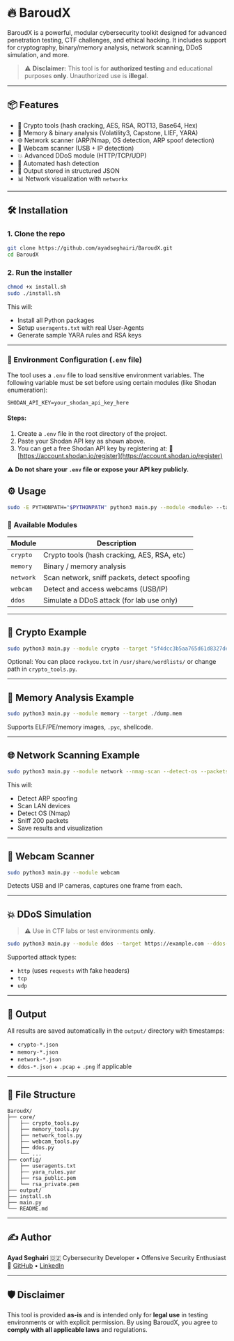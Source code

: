 # 🔥 BaroudX

BaroudX is a powerful, modular cybersecurity toolkit designed for advanced penetration testing, CTF challenges, and ethical hacking. It includes support for cryptography, binary/memory analysis, network scanning, DDoS simulation, and more.

> ⚠️ **Disclaimer:** This tool is for **authorized testing** and educational purposes **only**. Unauthorized use is **illegal**.

---

## 📦 Features

- 🔐 Crypto tools (hash cracking, AES, RSA, ROT13, Base64, Hex)
- 🧠 Memory & binary analysis (Volatility3, Capstone, LIEF, YARA)
- 🌐 Network scanner (ARP/Nmap, OS detection, ARP spoof detection)
- 📸 Webcam scanner (USB + IP detection)
- 💥 Advanced DDoS module (HTTP/TCP/UDP)
- 🧠 Automated hash detection
- 📁 Output stored in structured JSON
- 📊 Network visualization with `networkx`

---

## 🛠️ Installation

### 1. Clone the repo

```bash
git clone https://github.com/ayadseghairi/BaroudX.git
cd BaroudX
```

### 2. Run the installer

```bash
chmod +x install.sh
sudo ./install.sh
```

This will:

- Install all Python packages
- Setup `useragents.txt` with real User-Agents
- Generate sample YARA rules and RSA keys

---


### 🔐 Environment Configuration (`.env` file)

The tool uses a `.env` file to load sensitive environment variables. The following variable must be set before using certain modules (like Shodan enumeration):

```env
SHODAN_API_KEY=your_shodan_api_key_here
```

#### Steps:

1. Create a `.env` file in the root directory of the project.
2. Paste your Shodan API key as shown above.
3. You can get a free Shodan API key by registering at:
   🔗 [https://account.shodan.io/register](https://account.shodan.io/register)

**⚠️ Do not share your `.env` file or expose your API key publicly.**



## ⚙️ Usage

```bash
sudo -E PYTHONPATH="$PYTHONPATH" python3 main.py --module <module> --target <target> [options]
```

### 🧩 Available Modules

| Module    | Description                                  |
| --------- | -------------------------------------------- |
| `crypto`  | Crypto tools (hash cracking, AES, RSA, etc)  |
| `memory`  | Binary / memory analysis                     |
| `network` | Scan network, sniff packets, detect spoofing |
| `webcam`  | Detect and access webcams (USB/IP)           |
| `ddos`    | Simulate a DDoS attack (for lab use only)    |

---

## 🔐 Crypto Example

```bash
sudo python3 main.py --module crypto --target "5f4dcc3b5aa765d61d8327deb882cf99"
```

Optional: You can place `rockyou.txt` in `/usr/share/wordlists/` or change path in `crypto_tools.py`.

---

## 🧠 Memory Analysis Example

```bash
sudo python3 main.py --module memory --target ./dump.mem
```

Supports ELF/PE/memory images, `.pyc`, shellcode.

---

## 🌐 Network Scanning Example

```bash
sudo python3 main.py --module network --nmap-scan --detect-os --packets 200
```

This will:

- Detect ARP spoofing
- Scan LAN devices
- Detect OS (Nmap)
- Sniff 200 packets
- Save results and visualization

---

## 📸 Webcam Scanner

```bash
sudo python3 main.py --module webcam
```

Detects USB and IP cameras, captures one frame from each.

---

## 💥 DDoS Simulation

> ⚠️ Use in CTF labs or test environments **only**.

```bash
sudo python3 main.py --module ddos --target https://example.com --ddos-type http --threads 100 --duration 30
```

Supported attack types:

- `http` (uses `requests` with fake headers)
- `tcp`
- `udp`

---

## 📁 Output

All results are saved automatically in the `output/` directory with timestamps:

- `crypto-*.json`
- `memory-*.json`
- `network-*.json`
- `ddos-*.json` + `.pcap` + `.png` if applicable

---

## 🔧 File Structure

```
BaroudX/
├── core/
│   ├── crypto_tools.py
│   ├── memory_tools.py
│   ├── network_tools.py
│   ├── webcam_tools.py
│   ├── ddos.py
│   └── ...
├── config/
│   ├── useragents.txt
│   ├── yara_rules.yar
│   ├── rsa_public.pem
│   └── rsa_private.pem
├── output/
├── install.sh
├── main.py
└── README.md
```

---

## ✍️ Author

**Ayad Seghairi**
🇩🇿 Cybersecurity Developer • Offensive Security Enthusiast
🔗 [GitHub](https://github.com/ayadseghairi) • [LinkedIn](https://www.linkedin.com/in/ayad-seghiri)

---

## 🛡️ Disclaimer

This tool is provided **as-is** and is intended only for **legal use** in testing environments or with explicit permission.
By using BaroudX, you agree to **comply with all applicable laws** and regulations.
